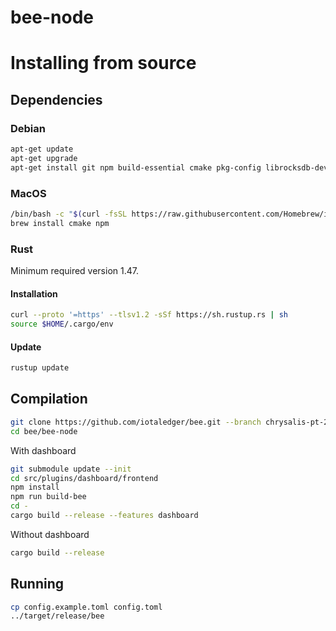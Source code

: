 # bee-node

# Installing from source

## Dependencies

### Debian

```sh
apt-get update
apt-get upgrade
apt-get install git npm build-essential cmake pkg-config librocksdb-dev llvm clang libclang-dev
```

### MacOS

```sh
/bin/bash -c "$(curl -fsSL https://raw.githubusercontent.com/Homebrew/install/HEAD/install.sh)"
brew install cmake npm
```

### Rust

Minimum required version 1.47.

#### Installation

```sh
curl --proto '=https' --tlsv1.2 -sSf https://sh.rustup.rs | sh
source $HOME/.cargo/env
```

#### Update

```sh
rustup update
```

## Compilation

```sh
git clone https://github.com/iotaledger/bee.git --branch chrysalis-pt-2
cd bee/bee-node
```

With dashboard

```sh
git submodule update --init
cd src/plugins/dashboard/frontend
npm install
npm run build-bee
cd -
cargo build --release --features dashboard
```

Without dashboard
```sh
cargo build --release
```

## Running

```sh
cp config.example.toml config.toml
../target/release/bee
```
